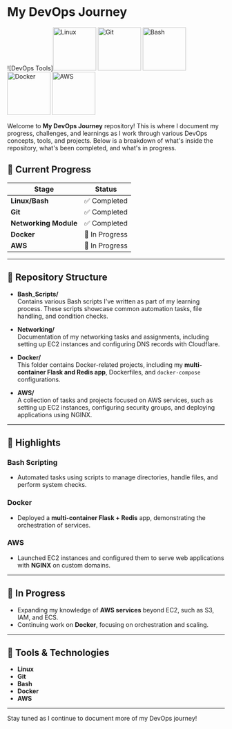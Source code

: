 # My DevOps Journey

![DevOps Tools]<img src="https://upload.wikimedia.org/wikipedia/commons/a/af/Tux.png" alt="Linux" width="100"/>
<img src="https://git-scm.com/images/logos/downloads/Git-Icon-1788C.png" alt="Git" width="100"/>
<img src="https://upload.wikimedia.org/wikipedia/commons/4/4b/Bash_Logo_Colored.svg" alt="Bash" width="100"/>
<img src="https://www.docker.com/wp-content/uploads/2022/03/Moby-logo.png" alt="Docker" width="100"/>
<img src="https://d1.awsstatic.com/logos/aws-logo-lockups/poweredbyaws/PB_AWS_logo_RGB_stacked_REV_SQ.5d3fdbbda5bb3fa1999f11c8426c754ec8d49f20.png" alt="AWS" width="100"/>


Welcome to **My DevOps Journey** repository! This is where I document my progress, challenges, and learnings as I work through various DevOps concepts, tools, and projects. Below is a breakdown of what's inside the repository, what's been completed, and what's in progress.

## 🚀 Current Progress

| Stage         | Status                |
|---------------|-----------------------|
| **Linux/Bash**      | ✅ Completed        |
| **Git**             | ✅ Completed        |
| **Networking Module**| ✅ Completed        |
| **Docker**          | 🚧 In Progress      |
| **AWS**             | 🚧 In Progress      |

---

## 📂 Repository Structure

- **Bash_Scripts/**  
  Contains various Bash scripts I've written as part of my learning process. These scripts showcase common automation tasks, file handling, and condition checks.

- **Networking/**  
  Documentation of my networking tasks and assignments, including setting up EC2 instances and configuring DNS records with Cloudflare.

- **Docker/**  
  This folder contains Docker-related projects, including my **multi-container Flask and Redis app**, Dockerfiles, and `docker-compose` configurations.

- **AWS/**  
  A collection of tasks and projects focused on AWS services, such as setting up EC2 instances, configuring security groups, and deploying applications using NGINX.

---

## 🌟 Highlights

### Bash Scripting
- Automated tasks using scripts to manage directories, handle files, and perform system checks.
  
### Docker
- Deployed a **multi-container Flask + Redis** app, demonstrating the orchestration of services.

### AWS
- Launched EC2 instances and configured them to serve web applications with **NGINX** on custom domains.

---

## 🔄 In Progress

- Expanding my knowledge of **AWS services** beyond EC2, such as S3, IAM, and ECS.
- Continuing work on **Docker**, focusing on orchestration and scaling.

---

## 🔧 Tools & Technologies

- **Linux**
- **Git**
- **Bash**
- **Docker**
- **AWS**

---

Stay tuned as I continue to document more of my DevOps journey!

